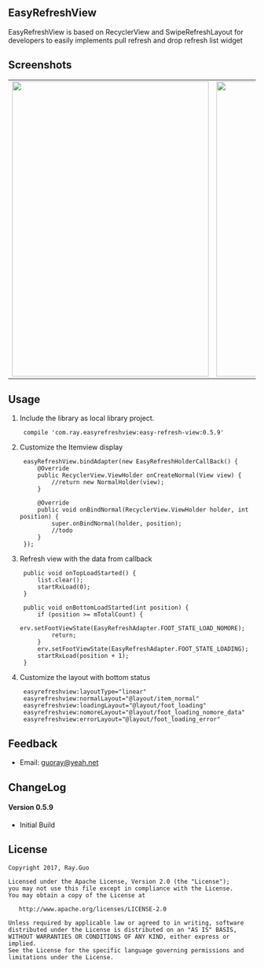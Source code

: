 ## EasyRefreshView

EasyRefreshView is based on RecyclerView and SwipeRefreshLayout for developers to easily implements pull refresh and drop refresh list widget

## Screenshots

<table><tr>
<td><img src="drop_down.gif" width="400px" height="600px" border=0></td>
<td><img src="pull_up.gif" width="400px" height="600px" border=0></td>
</tr></table>

## Usage
1. Include the library as local library project.

        compile 'com.ray.easyrefreshview:easy-refresh-view:0.5.9'

2. Customize the Itemview display

        easyRefreshView.bindAdapter(new EasyRefreshHolderCallBack() {
            @Override
            public RecyclerView.ViewHolder onCreateNormal(View view) {
                //return new NormalHolder(view);
            }

            @Override
            public void onBindNormal(RecyclerView.ViewHolder holder, int position) {
                super.onBindNormal(holder, position);
                //todo
            }
        });

3. Refresh view with the data from callback

        public void onTopLoadStarted() {
            list.clear();
            startRxLoad(0);
        }

        public void onBottomLoadStarted(int position) {
            if (position >= mTotalCount) {
                erv.setFootViewState(EasyRefreshAdapter.FOOT_STATE_LOAD_NOMORE);
                return;
            }
            erv.setFootViewState(EasyRefreshAdapter.FOOT_STATE_LOADING);
            startRxLoad(position + 1);
        }

4. Customize the layout with bottom status

        easyrefreshview:layoutType="linear"
        easyrefreshview:normalLayout="@layout/item_normal"
        easyrefreshview:loadingLayout="@layout/foot_loading"
        easyrefreshview:nomoreLayout="@layout/foot_loading_nomore_data"
        easyrefreshview:errorLayout="@layout/foot_loading_error"

## Feedback
* Email: guoray@yeah.net

## ChangeLog

#### Version 0.5.9
* Initial Build

## License

    Copyright 2017, Ray.Guo

    Licensed under the Apache License, Version 2.0 (the "License");
    you may not use this file except in compliance with the License.
    You may obtain a copy of the License at

       http://www.apache.org/licenses/LICENSE-2.0

    Unless required by applicable law or agreed to in writing, software
    distributed under the License is distributed on an "AS IS" BASIS,
    WITHOUT WARRANTIES OR CONDITIONS OF ANY KIND, either express or implied.
    See the License for the specific language governing permissions and
    limitations under the License.
